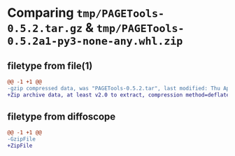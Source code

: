 # Comparing `tmp/PAGETools-0.5.2.tar.gz` & `tmp/PAGETools-0.5.2a1-py3-none-any.whl.zip`

## filetype from file(1)

```diff
@@ -1 +1 @@
-gzip compressed data, was "PAGETools-0.5.2.tar", last modified: Thu Apr  4 09:39:39 2024, max compression
+Zip archive data, at least v2.0 to extract, compression method=deflate
```

## filetype from diffoscope

```diff
@@ -1 +1 @@
-GzipFile
+ZipFile
```

